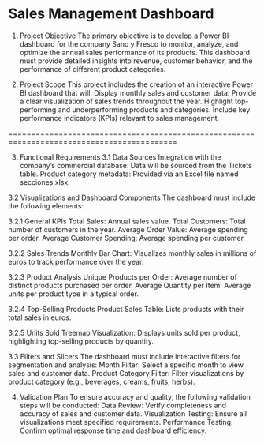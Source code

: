 # Sales Management Dashboard
1. Project Objective
The primary objective is to develop a Power BI dashboard for the company Sano y Fresco to monitor, analyze, and optimize the annual sales performance of its products. This dashboard must provide detailed insights into revenue, customer behavior, and the performance of different product categories.

2. Project Scope
  This project includes the creation of an interactive Power BI dashboard that will:
    Display monthly sales and customer data.
    Provide a clear visualization of sales trends throughout the year.
    Highlight top-performing and underperforming products and categories.
    Include key performance indicators (KPIs) relevant to sales management.

===========================================================================================

3. Functional Requirements
  3.1 Data Sources
    Integration with the company’s commercial database: Data will be sourced from the Tickets table.
    Product category metadata: Provided via an Excel file named secciones.xlsx.
  
  3.2 Visualizations and Dashboard Components
    The dashboard must include the following elements:
  
  3.2.1 General KPIs
    Total Sales: Annual sales value.
    Total Customers: Total number of customers in the year.
    Average Order Value: Average spending per order.
    Average Customer Spending: Average spending per customer.
  
  3.2.2 Sales Trends
    Monthly Bar Chart: Visualizes monthly sales in millions of euros to track performance over the year.
  
  3.2.3 Product Analysis
    Unique Products per Order: Average number of distinct products purchased per order.
    Average Quantity per Item: Average units per product type in a typical order.
  
  3.2.4 Top-Selling Products
    Product Sales Table: Lists products with their total sales in euros.
  
  3.2.5 Units Sold
    Treemap Visualization: Displays units sold per product, highlighting top-selling products by quantity.
  
  3.3 Filters and Slicers
    The dashboard must include interactive filters for segmentation and analysis:
    Month Filter: Select a specific month to view sales and customer data.
    Product Category Filter: Filter visualizations by product category (e.g., beverages, creams, fruits, herbs).

4. Validation Plan
    To ensure accuracy and quality, the following validation steps will be conducted:
    Data Review: Verify completeness and accuracy of sales and customer data.
    Visualization Testing: Ensure all visualizations meet specified requirements.
    Performance Testing: Confirm optimal response time and dashboard efficiency.



